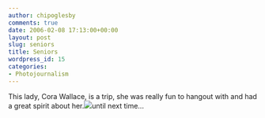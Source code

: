 ```yaml
---
author: chipoglesby
comments: true
date: 2006-02-08 17:13:00+00:00
layout: post
slug: seniors
title: Seniors
wordpress_id: 15
categories:
- Photojournalism
---
```


This lady, Cora Wallace, is a trip, she was really fun to hangout with and had a great spirit about her.[![](http://photos1.blogger.com/blogger/3124/2183/400/morningside.3.jpg)](http://photos1.blogger.com/blogger/3124/2183/1600/morningside.1.jpg)until next time...
